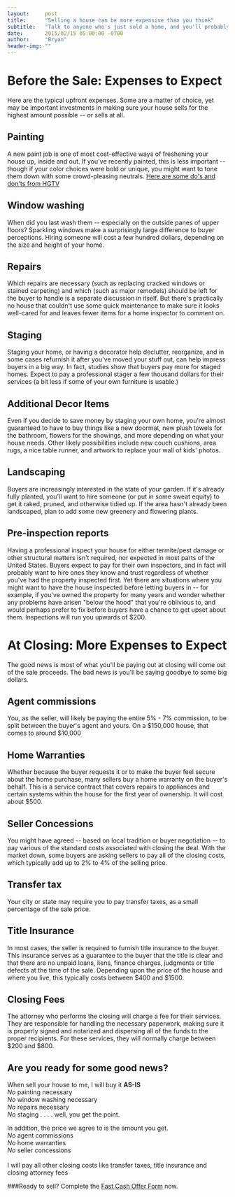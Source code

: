 ```yaml
---
layout:     post
title:      "Selling a house can be more expensive than you think"
subtitle:   "Talk to anyone who's just sold a home, and you'll probably see some eye-rolling as they recount how the supposed profits were undercut by one expense after another."
date:       2015/02/15 05:00:00 -0700 
author:     "Bryan"
header-img: ""
---
```


# Before the Sale: Expenses to Expect #
Here are the typical upfront expenses. Some are a matter of choice, yet may be important investments in making sure your house sells for the highest amount possible -- or sells at all. 

## Painting ##
A new paint job is one of most cost-effective ways of freshening your house up, inside and out. If you've recently painted, this is less important -- though if your color choices were bold or unique, you might want to tone them down with some crowd-pleasing neutrals. [Here are some do's and don'ts from HGTV](http://www.hgtv.com/design/decorating/design-101/painting-dos-and-donts)

## Window washing ##
When did you last wash them -- especially on the outside panes of upper floors? Sparkling windows make a surprisingly large difference to buyer perceptions. Hiring someone will cost a few hundred dollars, depending on the size and height of your home.

## Repairs ##
Which repairs are necessary (such as replacing cracked windows or stained carpeting) and which (such as major remodels) should be left for the buyer to handle is a separate discussion in itself. But there's practically no house that couldn't use some quick maintenance to make sure it looks well-cared for and leaves fewer items for a home inspector to comment on.

## Staging ##
Staging your home, or having a decorator help declutter, reorganize, and in some cases refurnish it after you've moved your stuff out, can help impress buyers in a big way. In fact, studies show that buyers pay more for staged homes. Expect to pay a professional stager a few thousand dollars for their services (a bit less if some of your own furniture is usable.)

## Additional Decor Items ##
Even if you decide to save money by staging your own home, you're almost guaranteed to have to buy things like a new doormat, new plush towels for the bathroom, flowers for the showings, and more depending on what your house needs. Other likely possibilities include new couch cushions, area rugs, a nice table runner, and artwork to replace your wall of kids' photos.

## Landscaping ##
Buyers are increasingly interested in the state of your garden. If it's already fully planted, you'll want to hire someone (or put in some sweat equity) to get it raked, pruned, and otherwise tidied up. If the area hasn't already been landscaped, plan to add some new greenery and flowering plants.

## Pre-inspection reports ##
Having a professional inspect your house for either termite/pest damage or other structural matters isn't required, nor expected in most parts of the United States. Buyers expect to pay for their own inspectors, and in fact will probably want to hire ones they know and trust regardless of whether you've had the property inspected first. Yet there are situations where you might want to have the house inspected before letting buyers in -- for example, if you've owned the property for many years and wonder whether any problems have arisen "below the hood" that you're oblivious to, and would perhaps prefer to fix before buyers have a chance to get upset about them. Inspections will run you upwards of $200.

# At Closing: More Expenses to Expect #
The good news is most of what you'll be paying out at closing will come out of the sale proceeds. The bad news is you'll be saying goodbye to some big dollars.

## Agent commissions ##
You, as the seller, will likely be paying the entire 5% - 7% commission, to be split between the buyer's agent and yours.  On a $150,000 house, that comes to around $10,000

## Home Warranties ##
Whether because the buyer requests it or to make the buyer feel secure about the home purchase, many sellers buy a home warranty on the buyer's behalf. This is a service contract that covers repairs to appliances and certain systems within the house for the first year of ownership. It will cost about $500.

## Seller Concessions ##
You might have agreed -- based on local tradition or buyer negotiation -- to pay various of the standard costs associated with closing the deal. With the market down, some buyers are asking sellers to pay all of the closing costs, which typically add up to 2% to 4% of the selling price.

## Transfer tax ##
Your city or state may require you to pay transfer taxes, as a small percentage of the sale price.

## Title Insurance ##
In most cases, the seller is required to furnish title insurance to the buyer. This insurance serves as a guarantee to the buyer that the title is clear and that there are no unpaid loans, liens, finance charges, judgments or title defects at the time of the sale. Depending upon the price of the house and where you live, this typically costs between $400 and $1500.

## Closing Fees ##
The attorney who performs the closing will charge a fee for their services. They are responsible for handling the necessary paperwork, making sure it is properly signed and notarized and dispersing all of the funds to the proper recipients. For these services, they will normally charge between $200 and $800.

## Are you ready for some good news?  ##
When sell your house to me, I will buy it **AS-IS**<br>
*No* painting necessary<br>
*No* window washing necessary<br>
*No* repairs necessary<br>
*No* staging . . . . well, you get the point.<br>

In addition, the price we agree to is the amount you get.<br>
*No* agent commissions<br>
*No* home warranties<br>
*No* seller concessions<br><br>
I will pay all other closing costs like transfer taxes, title insurance and closing attorney fees<br>

###Ready to sell? Complete the [Fast Cash Offer Form](http://mightyoaksllc.com/offer.html) now.
